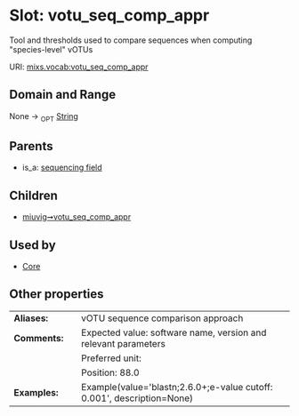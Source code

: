 
# Slot: votu_seq_comp_appr


Tool and thresholds used to compare sequences when computing "species-level" vOTUs

URI: [mixs.vocab:votu_seq_comp_appr](https://w3id.org/mixs/vocab/votu_seq_comp_appr)


## Domain and Range

None ->  <sub>OPT</sub> [String](types/String.md)

## Parents

 *  is_a: [sequencing field](sequencing_field.md)

## Children

 *  [miuvig➞votu_seq_comp_appr](miuvig_votu_seq_comp_appr.md)

## Used by

 * [Core](Core.md)

## Other properties

|  |  |  |
| --- | --- | --- |
| **Aliases:** | | vOTU sequence comparison approach |
| **Comments:** | | Expected value: software name, version and relevant parameters |
|  | | Preferred unit:  |
|  | | Position: 88.0 |
| **Examples:** | | Example(value='blastn;2.6.0+;e-value cutoff: 0.001', description=None) |

